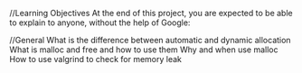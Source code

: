 //Learning Objectives
At the end of this project, you are expected to be able to explain to anyone, without the help of Google:

//General
What is the difference between automatic and dynamic allocation
What is malloc and free and how to use them
Why and when use malloc
How to use valgrind to check for memory leak

